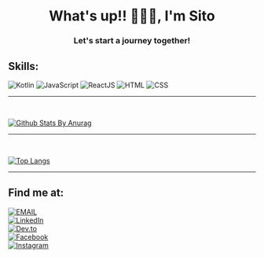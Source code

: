 <h1 align="center">What's up!! 🏻🐱‍👤, I'm Sito</h1>
<h3 align="center">Let's start a journey together!</h3>

## Skills:
![Kotlin](https://img.shields.io/badge/Kotlin-0095D5?style=for-the-badge&logo=kotlin&logoColor=white&labelColor=101010) 
![JavaScript](https://img.shields.io/badge/JavaScript-yellow?style=for-the-badge&logo=javascript&logoColor=white&labelColor=101010) 
![ReactJS](https://img.shields.io/badge/React-blue?style=for-the-badge&logo=react&logoColor=white&labelColor=101010) 
![HTML](https://img.shields.io/badge/Html-orange?style=for-the-badge&logo=html5&logoColor=white&labelColor=101010) 
![CSS](https://img.shields.io/badge/Css-blue?style=for-the-badge&logo=css3&logoColor=white&labelColor=101010)

*************
<br>

[![Github Stats By Anurag](https://github-readme-stats.vercel.app/api?username=SitoNumbis&show_icons=true&title_color=fff&icon_color=79ff97&text_color=9f9f9f&bg_color=151515&count_private=true)](https://github.com/anuraghazra/github-readme-stats)

*************

<br />

[![Top Langs](https://github-readme-stats.vercel.app/api/top-langs/?username=SitoNumbis&&title_color=fff&icon_color=79ff97&text_color=9f9f9f&bg_color=151515&count_private=true)](https://github.com/anuraghazra/github-readme-stats)

************* 
 
## Find me at:
[![EMAIL](https://img.shields.io/badge/Email-sito8943@gmail.com-9cf)](mailto:sito8943@gmail.com)<br>
[![LinkedIn](https://img.shields.io/badge/LinkedIn-Carlos_Andres-0077B5?style=for-the-badge&logo=linkedin&logoColor=white&labelColor=101010)](https://www.linkedin.com/in/carlos-andres-89556120b/)<br>
[![Dev.to](https://img.shields.io/badge/Dev.to-@sitonimbus-0077B5?style=for-the-badge&logo=dev.to&logoColor=white&labelColor=101010)](https://dev.to/sitonimbus)<br>
[![Facebook](https://img.shields.io/badge/Facebook-carlosandres.moragonzalez-0077B5?style=for-the-badge&logo=facebook&logoColor=white&labelColor=101010)](https://www.facebook.com/carlosandres.moragonzalez.7/)<br>
[![Instagram](https://img.shields.io/badge/Instagram-carlosandresmoragonzalez-0077B5?style=for-the-badge&logo=instagram&logoColor=white&labelColor=101010)](https://www.instagram.com/carlosandresmoragonzalez/)<br>
